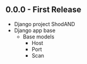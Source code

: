 ## 0.0.0 - First Release
* Django project ShodAND
* Django app base
  * Base models
    * Host
    * Port
    * Scan
